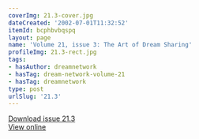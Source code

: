 ```yaml
---
coverImg: 21.3-cover.jpg
dateCreated: '2002-07-01T11:32:52'
itemId: bcphbvbqspq
layout: page
name: 'Volume 21, issue 3: The Art of Dream Sharing'
profileImg: 21.3-rect.jpg
tags:
- hasAuthor: dreamnetwork
- hasTag: dream-network-volume-21
- hasTag: dreamnetwork
type: post
urlSlug: '21.3'
---
```

<a href="../files/pdfs/Volume_21/21.3-Dream-Network-Vol-21-No-3.pdf" download="">Download issue 21.3</a><br><a href="../files/pdfs/Volume_21/21.3-Dream-Network-Vol-21-No-3.pdf">View online</a>